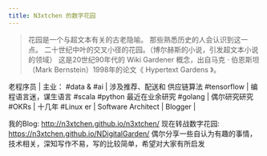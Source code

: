 ```yaml
---
title: N3xtchen 的数字花园
---
```


> 花园是一个与超文本有关的古老隐喻。
> 那些熟悉历史的人会认识到这一点。
> 二十世纪中叶的交叉小径的花园。（博尔赫斯的小说，引发超文本小说的领域）
> 这是20世纪90年代的 Wiki Gardener 概念，出自马克 · 伯恩斯坦（Mark Bernstein）1998年的论文《 Hypertext Gardens 》。

老程序员 | 主业： #data &  #ai  | 涉及推荐、配送和 供应链算法 #tensorflow | 编程语言迷，谋生语言 #scala #python 最近在业余研究 #golang  |  偶尔研究研究 #OKRs  | 十几年 #Linux er | Software Architect | Blogger | 

我的Blog: http://n3xtchen.github.io/n3xtchen/
现在转战数字花园:  https://n3xtchen.github.io/NDigitalGarden/
偶尔分享一些自认为有趣的事情，技术相关，深知写作不易，写的比较简单，希望对大家有所启发
